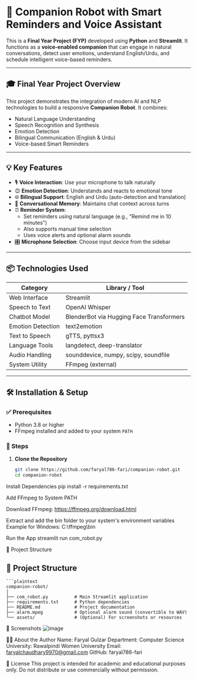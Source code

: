 # 🤖 Companion Robot with Smart Reminders and Voice Assistant

This is a **Final Year Project (FYP)** developed using **Python** and **Streamlit**. It functions as a **voice-enabled companion** that can engage in natural conversations, detect user emotions, understand English/Urdu, and schedule intelligent voice-based reminders.

---

## 🎓 Final Year Project Overview

This project demonstrates the integration of modern AI and NLP technologies to build a responsive **Companion Robot**. It combines:

- Natural Language Understanding
- Speech Recognition and Synthesis
- Emotion Detection
- Bilingual Communication (English & Urdu)
- Voice-based Smart Reminders

---

## 💡 Key Features

- 🎙️ **Voice Interaction**: Use your microphone to talk naturally
- 😊 **Emotion Detection**: Understands and reacts to emotional tone
- 🌐 **Bilingual Support**: English and Urdu (auto-detection and translation)
- 🔁 **Conversational Memory**: Maintains chat context across turns
- ⏰ **Reminder System**:
  - Set reminders using natural language (e.g., "Remind me in 10 minutes")
  - Also supports manual time selection
  - Uses voice alerts and optional alarm sounds
- 🎛️ **Microphone Selection**: Choose input device from the sidebar

---

## 📦 Technologies Used

| Category         | Library / Tool                         |
|------------------|----------------------------------------|
| Web Interface    | Streamlit                              |
| Speech to Text   | OpenAI Whisper                         |
| Chatbot Model    | BlenderBot via Hugging Face Transformers |
| Emotion Detection| text2emotion                           |
| Text to Speech   | gTTS, pyttsx3                           |
| Language Tools   | langdetect, deep-translator            |
| Audio Handling   | sounddevice, numpy, scipy, soundfile   |
| System Utility   | FFmpeg (external)                      |

---

## 🛠️ Installation & Setup

### ✅ Prerequisites

- Python 3.8 or higher
- FFmpeg installed and added to your system `PATH`

### 🔧 Steps

1. **Clone the Repository**

   ```bash
   git clone https://github.com/faryal786-fari/companion-robot.git
   cd companion-robot
Install Dependencies
pip install -r requirements.txt

Add FFmpeg to System PATH

Download FFmpeg: https://ffmpeg.org/download.html

Extract and add the bin folder to your system's environment variables
Example for Windows: C:\ffmpeg\bin

Run the App
streamlit run com_robot.py

📁 Project Structure

## 📁 Project Structure

    ```plaintext
    companion-robot/
    │
    ├── com_robot.py          # Main Streamlit application
    ├── requirements.txt      # Python dependencies
    ├── README.md             # Project documentation
    ├── alarm.mpeg            # Optional alarm sound (convertible to WAV)
    └── assets/               # (Optional) For screenshots or resources


📸 Screenshots 
![image](https://github.com/user-attachments/assets/933ad3cc-0128-4a80-a2b9-7c1f8b7717ba)


🙋‍♀️ About the Author
Name: Faryal Gulzar
Department: Computer Science
University: Rawalpindi Women University
Email: faryalchaudhary9970@gmail.com
GitHub: faryal786-fari

📜 License
This project is intended for academic and educational purposes only.
Do not distribute or use commercially without permission.
